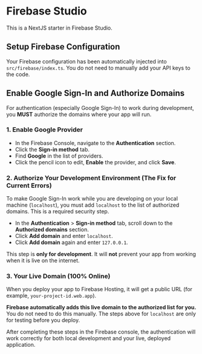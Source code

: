 # Firebase Studio

This is a NextJS starter in Firebase Studio.

## Setup Firebase Configuration

Your Firebase configuration has been automatically injected into `src/firebase/index.ts`. You do not need to manually add your API keys to the code.

## Enable Google Sign-In and Authorize Domains

For authentication (especially Google Sign-In) to work during development, you **MUST** authorize the domains where your app will run.

### **1. Enable Google Provider**

*   In the Firebase Console, navigate to the **Authentication** section.
*   Click the **Sign-in method** tab.
*   Find **Google** in the list of providers.
*   Click the pencil icon to edit, **Enable** the provider, and click **Save**.

### **2. Authorize Your Development Environment (The Fix for Current Errors)**

To make Google Sign-In work while you are developing on your local machine (`localhost`), you must add `localhost` to the list of authorized domains. This is a required security step.

*   In the **Authentication** > **Sign-in method** tab, scroll down to the **Authorized domains** section.
*   Click **Add domain** and enter `localhost`.
*   Click **Add domain** again and enter `127.0.0.1`.

This step is **only for development**. It will **not** prevent your app from working when it is live on the internet.

### **3. Your Live Domain (100% Online)**

When you deploy your app to Firebase Hosting, it will get a public URL (for example, `your-project-id.web.app`).

**Firebase automatically adds this live domain to the authorized list for you.** You do not need to do this manually. The steps above for `localhost` are only for testing before you deploy.

After completing these steps in the Firebase console, the authentication will work correctly for both local development and your live, deployed application.
